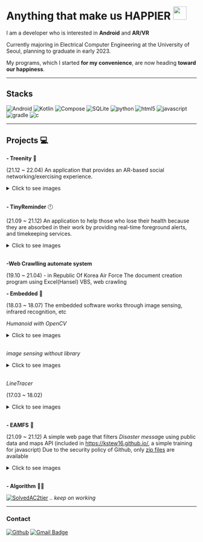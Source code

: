 
# Anything that make us HAPPIER <img src="https://thumbs.gfycat.com/HiddenSickClingfish-size_restricted.gif" width="35px" height="35x">

I am a developer who is interested in **Android** and **AR/VR**

Currently majoring in Electrical Computer Engineering at the University of Seoul, planning to graduate in early 2023.

My programs, which I started **for my convenience**, are now heading **toward our happiness**.

***

## Stacks

![Android](https://img.shields.io/badge/Android-3DDC84?flat&logo=android&logoColor=white)
![Kotlin](https://img.shields.io/badge/Kotlin-7F52FF?flat&logo=kotlin&logoColor=white)
![Compose](https://img.shields.io/badge/Compose-4285F4?flat&logo=jetpackcompose&logoColor=white)
![SQLite](https://img.shields.io/badge/SQLite-003B57?flat&logo=sqLite&logoColor=white)
![python](https://img.shields.io/badge/Python-3776AB?flat&logo=python&logoColor=white)
![html5](https://img.shields.io/badge/Html5-E34F26?flat&logo=html5&logoColor=white)
![javascript](https://img.shields.io/badge/Javavscript-F7DF1E?flat&logo=javascript&logoColor=white)
![gradle](https://img.shields.io/badge/Gradle-02303A?flat&logo=gradle&logoColor=white)
![c](https://img.shields.io/badge/C-A8B9CC?flat&logo=C&logoColor=white)

***

## Projects 💻

**- Treenity** 🌲

(21.12 ~ 22.04)
An application that provides an AR-based social networking/exercising experience.

<details>
<summary>Click to see images</summary>

![treenity](/images/combined_treenity.gif)

[Repo](https://github.com/Setana-GDSCUOS/treenity-android)

</details>&nbsp;

**- TinyReminder** 🕛

(21.09 ~ 21.12)
An application to help those who lose their health because they are absorbed in their work by providing real-time foreground alerts, and timekeeping services.
<details>
<summary>Click to see images</summary>

![tinyreminder](/images/tiny_reminder.png)
[Repo](https://github.com/kstew16/tinyreminder_kot)

</details>&nbsp;

**-Web Crawlling automate system**

(19.10 ~ 21.04) - in Republic Of Korea Air Force
The document creation program using Excel(Hansel) VBS, web crawling

**- Embedded** 🦾

(18.03 ~ 18.07)
The embedded software works through image sensing, infrared recognition, etc

*Humanoid with OpenCV*

<details>
<summary>Click to see images</summary>

![humanoid](/images/humanoid.gif)
</details>&nbsp;

*image sensing without library*

<details>
<summary>Click to see images</summary>

![humanoid2](/images/humanoid2.gif)

[Repo](https://github.com/Minchan0504/Seebot_Run)

</details>&nbsp;

*LineTracer*

(17.03 ~ 18.02)
<details>
<summary>Click to see images</summary>

![linetracer](/images/linetracer.gif)
</details>&nbsp;

**- EAMFS** 🔔

(21.09 ~ 21.12)
A simple web page that filters *Disaster messag*e using public data and maps API
(included in <https://kstew16.github.io/>, a simple training for javascript)
Due to the security policy of Github, only [zip files]("https://kstew16.github.io/EAMFS/EAMFS.zip") are available
<details>
<summary>Click to see images</summary>

![eamfs](/images/eamfs.png)

</details>&nbsp;

**- Algorithm** 👨‍💻&nbsp;

[![SolvedAC2tier](http://mazassumnida.wtf/api/v2/generate_badge?boj=yeonunu)](https://solved.ac/yeonunu)
*.. keep on working*
***

### Contact

[![Github](https://img.shields.io/badge/GitHub-100000?style=flat&logo=github&logoColor=white)](https://github.com/kstew16)
[![Gmail Badge](https://img.shields.io/badge/Gmail-D14836?style=flat&logo=Gmail&logoColor=white)](mailto:kstew9916@gmail.com)
